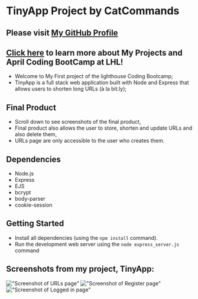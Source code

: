 # TinyApp Project by CatCommands


## Please visit [My GitHub Profile](https://github.com/catcommands)
## [Click here](https://github.com/catcommands/AprilBootcamp) to learn more about My Projects and April Coding BootCamp at LHL!

- Welcome to My First project of the lighthouse Coding Bootcamp;
- TinyApp is a full stack web application built with Node and Express that allows users to shorten long URLs (à la bit.ly);

## Final Product
- Scroll down to see screenshots of the final product,
- Final product also allows the user to store, shorten and update URLs and also delete them,
- URLs page are only accessible to the user who creates them.

## Dependencies

- Node.js
- Express
- EJS
- bcrypt
- body-parser
- cookie-session

## Getting Started

- Install all dependencies (using the `npm install` command).
- Run the development web server using the `node express_server.js` command

## Screenshots from my project, TinyApp:

!["Screenshot of URLs page"](https://github.com/catcommands/TinyApp/blob/master/docs/Screenshot%20urls.png)
!["Screenshot of Register page"](https://github.com/catcommands/TinyApp/blob/master/docs/Screenshot%20register.png)
!["Screenshot of Logged in page"](https://github.com/catcommands/TinyApp/blob/master/docs/Screenshot%20logged%20in.png)
